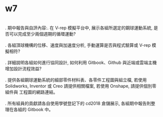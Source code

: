 # w7
</br>
. 期中報告與自評內容:. 在 V-rep 模擬平台中, 展示各組所選定的鋼球運動系統, 是否可以完成至少兩個週期的循環運動?
</br>
</br>
. 各組頂球機構的位移、速度與加速度分析, 手動運算是否與程式驗算或 V-rep 模擬相符?
</br>
</br>
. 詳細說明各組如何進行協同設計, 如何利用 Gitbook、Github 與近端或雲端主機增加設計流程效益?
</br>
</br>
. 提供各組鋼球運動系統的細部零件材料表、各零件工程圖與組立檔, 若使用 Solidworks, Inventor 或 Creo 請提供相關檔案, 若使用 Onshape, 請提供個別零組件與  工程圖的網路連結。
</br>
</br>
. 所有組員的貢獻請各自使用學號登記下的 cd2018 倉儲展示, 各組期中報告則整理在各組的 Gitbook 中。
